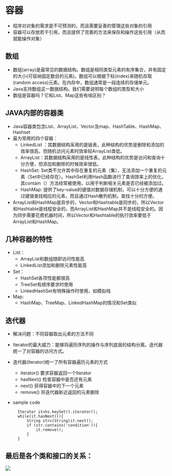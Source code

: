 # 容器 #
- 程序对对象的需求是不可预测的，而且需要妥善的管理这些对象的引用
- 容器可以存放若干引用，而且提供了完善的方法来保存和操作这些引用（从而就能操作对象）

## 数组 ##
- 数组(array)是最常见的数据结构。数组是相同类型元素的有序集合，并有固定的大小(可容纳固定数目的元素)。数组可以根据下标(index)来随机存取(random access)元素。在内存中，数组通常是一段连续的存储单元。
- Java支持数组这一数据结构。我们需要说明每个数组的类型和大小
- 数组是容器吗？它和List、Map这些有啥区别？

## JAVA内部的容器类 ##
- Java容器类包含List、ArrayList、Vector及map、HashTable、HashMap、Hashset
- 最为常用的四个容器：
	- LinkedList ：其数据结构采用的是链表，此种结构的优势是删除和添加的效率很高，但随机访问元素时效率较ArrayList类低。
	- ArrayList：其数据结构采用的是线性表，此种结构的优势是访问和查询十分方便，但添加和删除的时候效率很低。
	- HashSet: Set类不允许其中存在重复的元素（集），无法添加一个重复的元素（Set中已经存在）。HashSet利用Hash函数进行了查询效率上的优化，其contain（）方法经常被使用，以用于判断相关元素是否已经被添加过。
	- HashMap: 提供了key-value的键值对数据存储机制，可以十分方便的通过键值查找相应的元素，而且通过Hash散列机制，查找十分的方便。
- ArrayList和HashMap是异步的，Vector和Hashtable是同步的，所以Vector和Hashtable是线程安全的，而ArrayList和HashMap并不是线程安全的。因为同步需要花费机器时间，所以Vector和Hashtable的执行效率要低于 ArrayList和HashMap。

## 几种容器的特性 ##
- List：
	- ArrayList和数组随即访问性能高
	- LinkedList添加和删除元素性能高
- Set：
	- HashSet各项性能都很高
	- TreeSet有顺序要求时使用
	- LinkedHashSet有特殊操作时使用，如模拟栈
- Map:
	- HashMap、TreeMap、LinkedHashMap的情况和Set类似	


## 迭代器 ##
- 解决问题：不同容器取出元素的方法不同
- Iterator的最大威力：能够将遍历序列的操作与序列底层的结构分离。迭代器统一了对容器的访问方式。
- 迭代器(Iterator)统一了所有容器遍历元素的方式
	- iterator() 要求容器返回一个Iterator
	- hasNext() 检查容器中是否还有元素
	- next() 获得容器中的下一个元素
	- remove() 将迭代器新近返回的元素删除
- sample code

    	Iterator it=hs.keySet().iterator();   
    	while(it.hasNext()){  
	    	String str=(String)it.next();   
	    	if (str.contains('condition')){   
	    		it.remove();   
    		}
    	}   

## 最后是各个类和接口的关系： ##
![](http://images.cnitblog.com/blog/413416/201304/15203418-c01e434f91fb482b902463bcacbf3f69.png)